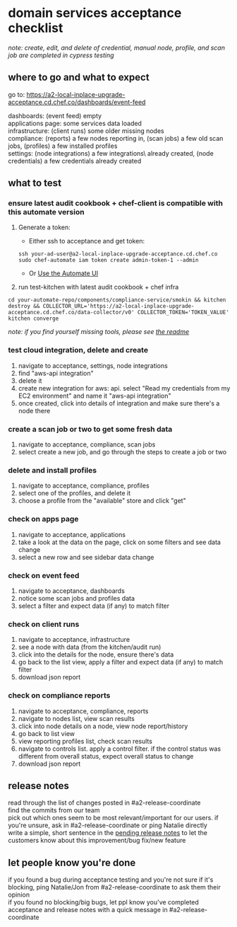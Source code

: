 # domain services acceptance checklist

_note: create, edit, and delete of credential, manual node, profile, and scan job are completed in cypress testing_

## where to go and what to expect
go to: https://a2-local-inplace-upgrade-acceptance.cd.chef.co/dashboards/event-feed 

dashboards: (event feed) empty\
applications page: some services data loaded\
infrastructure: (client runs) some older missing nodes\
compliance: (reports) a few nodes reporting in, (scan jobs) a few old scan jobs, (profiles) a few installed profiles\
settings: (node integrations) a few integrations\ already created, (node credentials) a few credentials already created

## what to test

### ensure latest audit cookbook + chef-client is compatible with this automate version
1) Generate a token:

    * Either ssh to acceptance and get token:

    ```
    ssh your-ad-user@a2-local-inplace-upgrade-acceptance.cd.chef.co
    sudo chef-automate iam token create admin-token-1 --admin
    ```

    * Or [Use the Automate UI](https://github.com/chef/automate/blob/master/components/compliance-service/smokin/README.md#generating-a-token)

2) run test-kitchen with latest audit cookbook + chef infra

`cd your-automate-repo/components/compliance-service/smokin && kitchen destroy && COLLECTOR_URL='https://a2-local-inplace-upgrade-acceptance.cd.chef.co/data-collector/v0' COLLECTOR_TOKEN='TOKEN_VALUE' kitchen converge`

_note: if you find yourself missing tools, please see [the readme](https://github.com/chef/automate/blob/master/components/compliance-service/smokin/README.md)_ 


### test cloud integration, delete and create
1) navigate to acceptance, settings, node integrations
2) find "aws-api integration"
3) delete it
4) create new integration for aws: api. select "Read my credentials from my EC2 environment" and name it "aws-api integration"
5) once created, click into details of integration and make sure there's a node there


### create a scan job or two to get some fresh data
1) navigate to acceptance, compliance, scan jobs
2) select create a new job, and go through the steps to create a job or two


### delete and install profiles
1) navigate to acceptance, compliance, profiles
2) select one of the profiles, and delete it
3) choose a profile from the "available" store and click "get"


### check on apps page
1) navigate to acceptance, applications
2) take a look at the data on the page, click on some filters and see data change
3) select a new row and see sidebar data change


### check on event feed
1) navigate to acceptance, dashboards
2) notice some scan jobs and profiles data
3) select a filter and expect data (if any) to match filter


### check on client runs
1) navigate to acceptance, infrastructure
2) see a node with data (from the kitchen/audit run)
3) click into the details for the node, ensure there's data
4) go back to the list view, apply a filter and expect data (if any) to match filter
5) download json report


### check on compliance reports
1) navigate to acceptance, compliance, reports
2) navigate to nodes list, view scan results
3) click into node details on a node, view node report/history
4) go back to list view
5) view reporting profiles list, check scan results
6) navigate to controls list. apply a control filter. if the control status was different from overall status, expect overall status to change
7) download json report


## release notes
read through the list of changes posted in #a2-release-coordinate\
find the commits from our team\
pick out which ones seem to be most relevant/important for our users. if you're unsure, ask in #a2-release-coordinate or ping Natalie directly\
write a simple, short sentence in the [pending release notes](https://github.com/chef/automate/wiki/Pending-Release-Notes) to let the customers know about this improvement/bug fix/new feature


## let people know you're done
if you found a bug during acceptance testing and you're not sure if it's blocking, ping Natalie/Jon from #a2-release-coordinate to ask them their opinion\
if you found no blocking/big bugs, let ppl know you've completed acceptance and release notes with a quick message in #a2-release-coordinate
